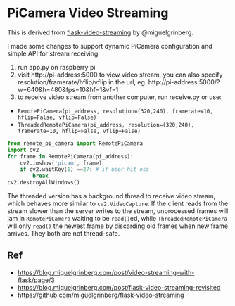 # PiCamera Video Streaming
This is derived from [flask-video-streaming](https://github.com/miguelgrinberg/flask-video-streaming) by @miguelgrinberg.

I made some changes to support dynamic PiCamera configuration and simple API for stream receiving:
1. run app.py on raspberry pi
2. visit http://pi-address:5000 to view video stream, you can also specify resolution/framerate/hflip/vflip in the url, eg. http://pi-address:5000/?w=640&h=480&fps=10&hf=1&vf=1
3. to receive video stream from another computer, run receive.py or use:
* `RemotePiCamera(pi_address, resolution=(320,240), framerate=10, hflip=False, vflip=False)`
* `ThreadedRemotePiCamera(pi_address, resolution=(320,240), framerate=10, hflip=False, vflip=False)`
```python
from remote_pi_camera import RemotePiCamera
import cv2
for frame in RemotePiCamera(pi_address):
    cv2.imshow('picam', frame)
    if cv2.waitKey(1) ==27: # if user hit esc
        break
cv2.destroyAllWindows()
```
The threaded version has a background thread to receive video stream, which behaves more similar to `cv2.VideoCapture`. If the client reads from the stream slower than the server writes to the stream, unprocessed frames will jam in `RemotePiCamera` waiting to be `read()`ed, while `ThreadedRemotePiCamera` will only `read()` the newest frame by discarding old frames when new frame arrives. They both are not thread-safe.

## Ref
* https://blog.miguelgrinberg.com/post/video-streaming-with-flask/page/3
* https://blog.miguelgrinberg.com/post/flask-video-streaming-revisited
* https://github.com/miguelgrinberg/flask-video-streaming
